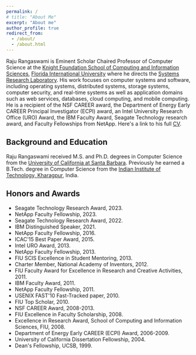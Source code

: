 ```yaml
---
permalink: /
# title: "About Me"
excerpt: "About me"
author_profile: true
redirect_from:
  - /about/
  - /about.html
---
```


Raju Rangaswami is Eminent Scholar Chaired Professor of Computer Science at the [Knight Foundation School of Computing and Information Sciences](https://www.cs.fiu.edu/), [Florida International University](https://www.fiu.edu/) where he directs the [Systems Research Laboratory](http://sylab-srv.cs.fiu.edu/). His work focuses on computer systems and software, including operating systems, distributed systems, storage systems, computer security, and real-time systems as well as application domains such as web services, databases, cloud computing, and mobile computing. He is a recipient of the NSF CAREER award, the Department of Energy Early CAREER Principal Investigator (ECPI) award, an Intel University Research Office (URO) Award, the IBM Faculty Award, Seagate Technology research award, and Faculty Fellowships from NetApp. Here's a link to his full [CV](/cv/).


Background and Education
------

Raju Rangaswami received M.S. and Ph.D. degrees in Computer Science from the [University of California at Santa Barbara](https://www.cs.ucsb.edu/). Previously he earned a B.Tech. degree in Computer Science from the [Indian Institute of Technology, Kharagpur](http://cse.iitkgp.ac.in/), India.


Honors and Awards
------
- Seagate Technology Research Award, 2023.
- NetApp Faculty Fellowship, 2023.
- Seagate Technology Research Award, 2022.
- IBM Distinguished Speaker, 2021.
- NetApp Faculty Fellowship, 2016.
- ICAC'15 Best Paper Award, 2015.
- Intel URO Award, 2013.
- NetApp Faculty Fellowship, 2013.
- FIU SCIS Excellence in Student Mentoring, 2013.
- Charter Member, National Academy of Inventors, 2012.
- FIU Faculty Award for Excellence in Research and Creative Activities, 2011.
- IBM Faculty Award, 2011.
- NetApp Faculty Fellowship, 2011.
- USENIX FAST'10 Fast-Tracked paper, 2010.
- FIU Top Scholar, 2010.
- NSF CAREER Award, 2008-2013.
- FIU Excellence in Faculty Scholarship, 2008.
- Excellence in Research Award, School of Computing and Information Sciences, FIU, 2008.
- Department of Energy Early CAREER (ECPI) Award, 2006-2009.
- University of California Dissertation Fellowship, 2004.
- Dean's Fellowship, UCSB, 1999.





